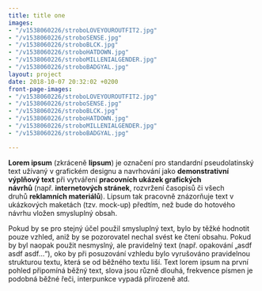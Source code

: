 ```yaml
---
title: title one
images:
- "/v1538060226/stroboLOVEYOUROUTFIT2.jpg"
- "/v1538060226/stroboSENSE.jpg"
- "/v1538060226/stroboBLCK.jpg"
- "/v1538060226/stroboHATDOWN.jpg"
- "/v1538060226/stroboMILLENIALGENDER.jpg"
- "/v1538060226/stroboBADGYAL.jpg"
layout: project
date: 2018-10-07 20:32:02 +0200
front-page-images:
- "/v1538060226/stroboLOVEYOUROUTFIT2.jpg"
- "/v1538060226/stroboSENSE.jpg"
- "/v1538060226/stroboBLCK.jpg"
- "/v1538060226/stroboHATDOWN.jpg"
- "/v1538060226/stroboMILLENIALGENDER.jpg"
- "/v1538060226/stroboBADGYAL.jpg"

---
```

**Lorem ipsum** (zkráceně **lipsum**) je označení pro standardní pseudolatinský text užívaný v grafickém designu a navrhování jako **demonstrativní výplňový text** při vytváření **pracovních ukázek grafických návrhů** (např. **internetových stránek**, rozvržení časopisů či všech druhů **reklamních materiálů**). Lipsum tak pracovně znázorňuje text v ukázkových maketách (tzv. mock-up) předtím, než bude do hotového návrhu vložen smysluplný obsah.

Pokud by se pro stejný účel použil smysluplný text, bylo by těžké hodnotit pouze vzhled, aniž by se pozorovatel nechal svést ke čtení obsahu. Pokud by byl naopak použit nesmyslný, ale pravidelný text (např. opakování „asdf asdf asdf…“), oko by při posuzování vzhledu bylo vyrušováno pravidelnou strukturou textu, která se od běžného textu liší. Text lorem ipsum na první pohled připomíná běžný text, slova jsou různě dlouhá, frekvence písmen je podobná běžné řeči, interpunkce vypadá přirozeně atd.